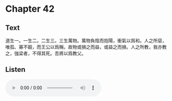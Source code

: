 # Chapter 42

## Text

道生一。一生二。二生三。三生萬物。萬物負陰而抱陽，衝氣以爲和。人之所惡，唯孤、寡不穀，而王公以爲稱，故物或損之而益，或益之而損。人之所教，我亦教之，強梁者，不得其死。吾將以爲教父。

## Listen

<audio controls>
  <source src="./generated_audio/daodejing_42.wav" type="audio/wav">
  Your browser does not support the audio element.
</audio>
